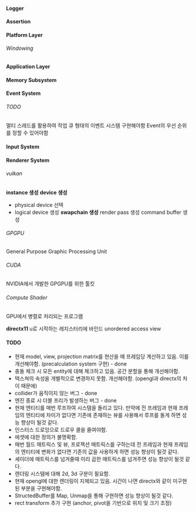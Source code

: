 #### Logger
#### Assertion
#### Platform Layer
###### Windowing
#### Application Layer
#### Memory Subsystem
#### Event System
###### TODO
멀티 스레드를 활용하여 작업 큐 형태의 이벤트 시스템 구현해야함
Event의 우선 순위를 정할 수 있어야함
#### Input System
#### Renderer System
###### vulkan
**instance 생성**
**device 생성**
- physical device 선택
- logical device 생성
**swapchain 생성**
render pass 생성
command buffer 생성
###### GPGPU
General Purpose Graphic Processing Unit
###### CUDA
NVIDIA에서 개발한 GPGPU를 위한 툴킷
###### Compute Shader
GPU에서 병렬로 처리되는 프로그램

**directx11**
u로 시작하는 레지스터리에 바인드
unordered access view
#### TODO
- 현재 model, view, projection matrix를 현산을 매 프레임당 계산하고 있음. 이를 개선해야함. (precalculation system 구현) - done
- 충돌 체크 시 모든 entity에 대해 체크하고 있음. 공간 분할을 통해 개선해야함.
- 텍스쳐의 속성을 개별적으로 변경하지 못함. 개선해야함. (opengl과 directx의 차이 때문에)
- collider가 움직이지 않는 버그 - done
- 엔진 종료 시 더블 프리가 발생하는 버그 - done
- 현재 엔티티를 매번 루프하여 시스템을 돌리고 있다. 만약에 전 프레임과 현재 프레임의 엔티티에 차이가 없다면 기존에 존재하는 뷰를 사용해서 루프를 돌게 하면 성능 향상이 될것 같다.
- 인스터스 드로잉으로 드로우 콜을 줄여야함.
- 에셋에 대한 정의가 불명확함.
- 매번 월드 매트릭스 및 뷰, 프로젝션 매트릭스를 구하는데 전 프레임과 현재 프레임의 엔티티에 변화가 없다면 기존의 값을 사용하게 하면 성능 향상이 될것 같다.
- 셰이더에 매트릭스를 넘겨줄때 미리 곱한 매트릭스를 넘겨주면 성능 향상이 될것 같다.
- 렌더링 시스템에 대해 2d, 3d 구분이 필요함.
- 현재 opengl에 대한 렌더링이 지체되고 있음. 시간이 나면 directx와 같이 미구현 된 부분을 구현해야함.
- StructedBuffer를 Map, Unmap을 통해 구현하면 성능 향상이 될것 같다.
- rect transform 추가 구현 (anchor, pivot을 기반으로 위치 및 크기 조정)
